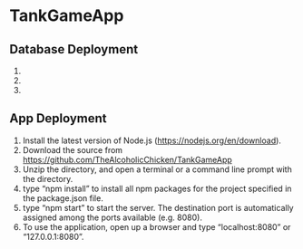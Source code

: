 # TankGameApp

## Database Deployment
1.
2.
3.

## App Deployment
1. Install the latest version of Node.js (https://nodejs.org/en/download).
2. Download the source from https://github.com/TheAlcoholicChicken/TankGameApp
3. Unzip the directory, and open a terminal or a command line prompt with the directory.
4. type “npm install” to install all npm packages for the project specified in the package.json file.
5. type “npm start” to start the server. The destination port is automatically assigned among the ports available (e.g. 8080).
6. To use the application, open up a browser and type “localhost:8080” or “127.0.0.1:8080”.
